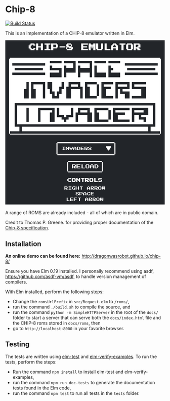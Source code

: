 # Chip-8

[![Build Status](https://travis-ci.org/dragonwasrobot/chip-8.svg?branch=master)](https://travis-ci.org/dragonwasrobot/chip-8)

This is an implementation of a CHIP-8 emulator written in Elm.

![Screenshot](/docs/screenshot.png)

A range of ROMS are already included - all of which are in public domain.

Credit to Thomas P. Greene. for providing proper documentation of the [Chip-8
specification](http://devernay.free.fr/hacks/chip8/C8TECH10.HTM).

## Installation

**An online demo can be found here:** http://dragonwasrobot.github.io/chip-8/

Ensure you have Elm 0.19 installed. I personally recommend using asdf,
https://github.com/asdf-vm/asdf, to handle version management of compilers.

With Elm installed, perform the following steps:

- Change the `romsUrlPrefix` in `src/Request.elm` to `/roms/`,
- run the command `./build.sh` to compile the source, and
- run the command `python -m SimpleHTTPServer` in the root of the `docs/` folder
  to start a server that can serve both the `docs/index.html` file and the
  CHIP-8 roms stored in `docs/roms`, then
- go to `http://localhost:8000` in your favorite browser.

## Testing

The tests are written using [elm-test](https://github.com/elm-explorations/test)
and [elm-verify-examples](https://github.com/stoeffel/elm-verify-examples/). To
run the tests, perform the steps:

- Run the command `npm install` to install elm-test and elm-verify-examples,
- run the command `npm run doc-tests` to generate the documentation tests found
  in the Elm code,
- run the command `npm test` to run all tests in the `tests` folder.
